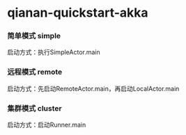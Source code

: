 # qianan-quickstart-akka
### 简单模式 simple
启动方式：执行SimpleActor.main

### 远程模式 remote
启动方式：先启动RemoteActor.main，再启动LocalActor.main

### 集群模式 cluster
启动方式：启动Runner.main